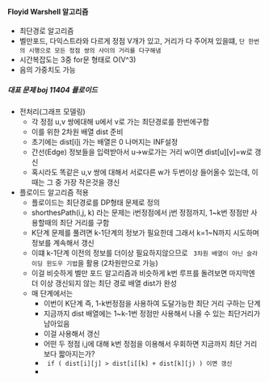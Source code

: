 ﻿#### Floyid Warshell 알고리즘
- 최단경로 알고리즘
-  벨만포드, 다익스트라와 다르게 정점 V개가 있고, 거리가 다 주어져 있을떄, ```단 한번의 시행으로 모든 정점 쌍의 사이의 거리를 다구해냄```
- 시간복잡도는 3중 for문 형태로 O(V^3)
- 음의 가중치도 가능
##### 대표 문제 boj 11404 플로이드
- 전처리(그래프 모델링)
	- 각 정점 u,v 쌍에대해 u에서 v로 가는 최단경로를 한번에구함
	- 이를 위한 2차원 배열 dist 준비
	- 초기에는 dist[i][i](자기자신으로) 가는 배열은 0  나머지는 INF설정
	- 간선(Edge) 정보들을 입력받아서 u->w로가는 거리 w이면 dist[u][v]=w로 갱신
	- 혹시라도 똑같은 u,v 쌍에 대해서 서로다른 w가 두번이상 들어올수 있는데, 이때는 그 중 가장 작은것을 갱신
- 플로이드 알고리즘 적용
	- 플로이드는 최단경로를 DP형태 문제로 정의
	- shorthesPath(i,j, k) 라는 문제는 i번정점에서 j번 정점까지, 1~k번 정점만 사용할때의 최단 거리를 구함
	- K단계 문제를 풀려면 k-1단계의 정보가 필요한데 그래서 k=1~N까지 시도하며 정보를 계속해서 갱신
	- 이떄 k-1단계 이전의 정보를 더이상 필요하지않으므로 ``` 3차원 배열이 아닌 슬라이딩 윈도우 기법```을 활용 (2차원만으로 가능)
	- 이걸 비슷하게 벨만 포드 알고리즘과 비슷하게 k번 루프를 돌려보면 마지막엔 더 이상 갱신되지 않는 최단 경로 배열 dist가 완성
	- 매 단계에서는
		- 이번이 K단계 즉, 1-k번정점을 사용하여 도달가능한 최단 거리 구하는 단계
		- 지금까지 dist 배열에는 1~k-1번 정점만 사용해서 나올 수 있는 최단거리가 남아있음
		- 이걸 사용해서 갱신
		- 어떤 두 정점 i,j에 대해 k번 정점을 이용해서 우회하면 지금까지 최단 거리보다 짧아지는가?
		- ``` if ( dist[i][j] > dist[i[[k] + dist[k][j) ) 이면 갱신```
		- 
